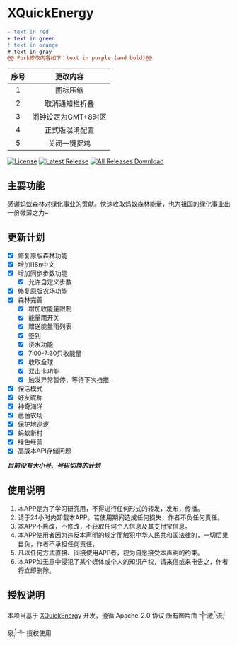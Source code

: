 # XQuickEnergy

```diff
- text in red
+ text in green
! text in orange
# text in gray
@@ Fork修改内容如下：text in purple (and bold)@@
```

序号|更改内容
:---:|:---:
1|图标压缩
2|取消通知栏折叠
3|闹钟设定为GMT+8时区
4|正式版混淆配置
5|关闭一键捉鸡

[![License](https://img.shields.io/github/license/TKaxv-7S/XQuickEnergy.svg)](LICENSE)
[![Latest Release](https://img.shields.io/github/release/TKaxv-7S/XQuickEnergy.svg)](../../releases)
[![All Releases Download](https://img.shields.io/github/downloads/TKaxv-7S/XQuickEnergy/total.svg)](../../releases)

## 主要功能

感谢蚂蚁森林对绿化事业的贡献。快速收取蚂蚁森林能量，也为祖国的绿化事业出一份微薄之力~

## 更新计划

- [x] 修复原版森林功能
- [x] 增加I18n中文
- [x] 增加同步步数功能
    - [x] 允许自定义步数
- [x] 修复原版农场功能
- [x] 森林完善
    - [x] 增加收能量限制
    - [x] 能量雨开关
    - [x] 赠送能量雨列表
    - [x] 签到
    - [x] 浇水功能
    - [x] 7:00-7:30只收能量
    - [x] 收取金球
    - [x] 双击卡功能
    - [x] 触发异常暂停，等待下次扫描
- [X] 保活模式
- [x] 好友昵称
- [x] 神奇海洋
- [x] 芭芭农场
- [x] 保护地巡逻
- [x] 蚂蚁新村
- [x] 绿色经营
- [x] 高版本API存储问题

***目前没有大小号、号码切换的计划***

## 使用说明

1. 本APP是为了学习研究用，不得进行任何形式的转发，发布，传播。
2. 请于24小时内卸载本APP。若使用期间造成任何损失，作者不负任何责任。
3. 本APP不篡改，不修改，不获取任何个人信息及其支付宝信息。
4. 本APP使用者因为违反本声明的规定而触犯中华人民共和国法律的，一切后果自负，作者不承担任何责任。
5. 凡以任何方式直接、间接使用APP者，视为自愿接受本声明的约束。
6. 本APP如无意中侵犯了某个媒体或个人的知识产权，请来信或来电告之，作者将立即删除。

## 授权说明

本项目基于 [XQuickEnergy](https://github.com/pansong291/XQuickEnergy) 开发，遵循 Apache-2.0 协议
所有图片由 ༒激༙྇流༙྇泉༙྇༒ 授权使用

